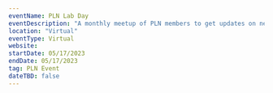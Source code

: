 ```yaml
---
eventName: PLN Lab Day
eventDescription: "A monthly meetup of PLN members to get updates on network infrastructure and learn about different projects in the ecosystem."
location: "Virtual"
eventType: Virtual
website: 
startDate: 05/17/2023
endDate: 05/17/2023
tag: PLN Event
dateTBD: false
---
```

